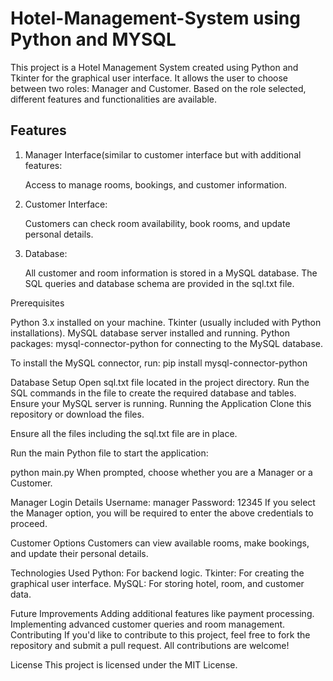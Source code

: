 # Hotel-Management-System using Python and MYSQL

This project is a Hotel Management System created using Python and Tkinter for the graphical user interface. It allows the user to choose between two roles: Manager and Customer. Based on the role selected, different features and functionalities are available.

## Features

1) Manager Interface(similar to customer interface but with additional features:
   
      Access to manage rooms, bookings, and customer information.


2) Customer Interface:

      Customers can check room availability, book rooms, and update personal details.


3) Database:
   
    All customer and room information is stored in a MySQL database.
    The SQL queries and database schema are provided in the sql.txt file.


Prerequisites

Python 3.x installed on your machine.
Tkinter (usually included with Python installations).
MySQL database server installed and running.
Python packages: mysql-connector-python for connecting to the MySQL database.

To install the MySQL connector, run:
pip install mysql-connector-python

Database Setup
Open sql.txt file located in the project directory.
Run the SQL commands in the file to create the required database and tables.
Ensure your MySQL server is running.
Running the Application
Clone this repository or download the files.

Ensure all the files including the sql.txt file are in place.

Run the main Python file to start the application:

python main.py
When prompted, choose whether you are a Manager or a Customer.

Manager Login Details
Username: manager
Password: 12345
If you select the Manager option, you will be required to enter the above credentials to proceed.

Customer Options
Customers can view available rooms, make bookings, and update their personal details.

Technologies Used
Python: For backend logic.
Tkinter: For creating the graphical user interface.
MySQL: For storing hotel, room, and customer data.

Future Improvements
Adding additional features like payment processing.
Implementing advanced customer queries and room management.
Contributing
If you'd like to contribute to this project, feel free to fork the repository and submit a pull request. All contributions are welcome!

License
This project is licensed under the MIT License.


